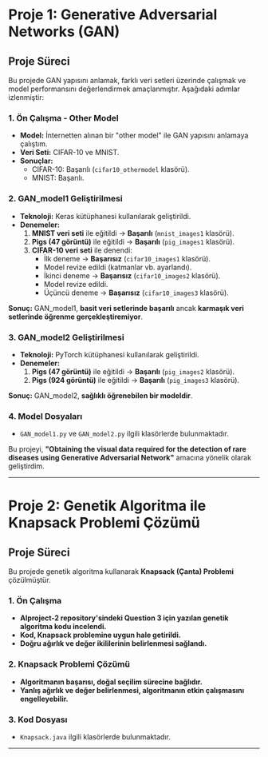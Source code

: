 # Proje 1: Generative Adversarial Networks (GAN)

## Proje Süreci
Bu projede GAN yapısını anlamak, farklı veri setleri üzerinde çalışmak ve model performansını değerlendirmek amaçlanmıştır. Aşağıdaki adımlar izlenmiştir:

### 1. Ön Çalışma - Other Model
- **Model:** İnternetten alınan bir "other model" ile GAN yapısını anlamaya çalıştım.
- **Veri Seti:** CIFAR-10 ve MNIST.
- **Sonuçlar:**
  - CIFAR-10: Başarılı (`cifar10_othermodel` klasörü).
  - MNIST: Başarılı.

### 2. GAN_model1 Geliştirilmesi
- **Teknoloji:** Keras kütüphanesi kullanılarak geliştirildi.
- **Denemeler:**
  1. **MNIST veri seti** ile eğitildi → **Başarılı** (`mnist_images1` klasörü).
  2. **Pigs (47 görüntü)** ile eğitildi → **Başarılı** (`pig_images1` klasörü).
  3. **CIFAR-10 veri seti** ile denendi:
     - İlk deneme → **Başarısız** (`cifar10_images1` klasörü).
     - Model revize edildi (katmanlar vb. ayarlandı).
     - İkinci deneme → **Başarısız** (`cifar10_images2` klasörü).
     - Model revize edildi.
     - Üçüncü deneme → **Başarısız** (`cifar10_images3` klasörü).

**Sonuç:** GAN_model1, **basit veri setlerinde başarılı** ancak **karmaşık veri setlerinde öğrenme gerçekleştiremiyor**.

### 3. GAN_model2 Geliştirilmesi
- **Teknoloji:** PyTorch kütüphanesi kullanılarak geliştirildi.
- **Denemeler:**
  1. **Pigs (47 görüntü)** ile eğitildi → **Başarılı** (`pig_images2` klasörü).
  2. **Pigs (924 görüntü)** ile eğitildi → **Başarılı** (`pig_images3` klasörü).

**Sonuç:** GAN_model2, **sağlıklı öğrenebilen bir modeldir**.

### 4. Model Dosyaları
- `GAN_model1.py` ve `GAN_model2.py` ilgili klasörlerde bulunmaktadır.
  
Bu projeyi, **"Obtaining the visual data required for the detection of rare diseases using Generative Adversarial Network"** amacına yönelik olarak geliştirdim.

---

# Proje 2: Genetik Algoritma ile Knapsack Problemi Çözümü

## Proje Süreci
Bu projede genetik algoritma kullanarak **Knapsack (Çanta) Problemi** çözülmüştür.

### 1. Ön Çalışma
- **AIproject-2 repository'sindeki Question 3 için yazılan genetik algoritma kodu incelendi.**
- **Kod, Knapsack problemine uygun hale getirildi.**
- **Doğru ağırlık ve değer ikililerinin belirlenmesi sağlandı.**

### 2. Knapsack Problemi Çözümü
- **Algoritmanın başarısı, doğal seçilim sürecine bağlıdır.**
- **Yanlış ağırlık ve değer belirlenmesi, algoritmanın etkin çalışmasını engelleyebilir.**

### 3. Kod Dosyası
- `Knapsack.java` ilgili klasörlerde bulunmaktadır.

---
